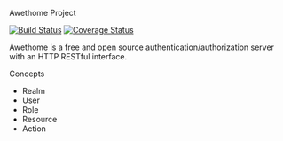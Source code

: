 Awethome Project

[![Build Status](https://api.travis-ci.org/awethome/server.svg?branch=master)](https://travis-ci.org/awethome/server)
[![Coverage Status](https://coveralls.io/repos/awethome/server/badge.svg)](https://coveralls.io/r/awethome/server)

Awethome is a free and open source authentication/authorization server with an HTTP RESTful interface.

Concepts
 * Realm
 * User
 * Role
 * Resource
 * Action